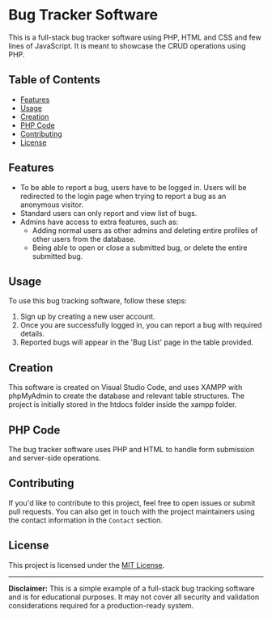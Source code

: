 # Bug Tracker Software
This is a full-stack bug tracker software using PHP, HTML and CSS and few lines of JavaScript. It is meant to showcase the CRUD operations using PHP.

## Table of Contents

- [Features](#features)
- [Usage](#usage)
- [Creation](#creation)
- [PHP Code](#phpcode)
- [Contributing](#contributing)
- [License](#license)

## Features

- To be able to report a bug, users have to be logged in. Users will be redirected to the login page when trying to report a bug as an anonymous visitor.
- Standard users can only report and view list of bugs. 
- Admins have access to extra features, such as:
  - Adding normal users as other admins and deleting entire profiles of other users from the database.
  - Being able to open or close a submitted bug, or delete the entire submitted bug.

## Usage

To use this bug tracking software, follow these steps:

1. Sign up by creating a new user account.
2. Once you are successfully logged in, you can report a bug with required details.
3. Reported bugs will appear in the 'Bug List' page in the table provided.

## Creation

This software is created on Visual Studio Code, and uses XAMPP with phpMyAdmin to create the database and relevant table structures. The project is initially stored in the htdocs folder inside the xampp folder.

## PHP Code

The bug tracker software uses PHP and HTML to handle form submission and server-side operations. 

## Contributing

If you'd like to contribute to this project, feel free to open issues or submit pull requests. You can also get in touch with the project maintainers using the contact information in the `Contact` section.

## License

This project is licensed under the [MIT License](https://opensource.org/license/mit/).

---

**Disclaimer:** This is a simple example of a full-stack bug tracking software and is for educational purposes. It may not cover all security and validation considerations required for a production-ready system.
